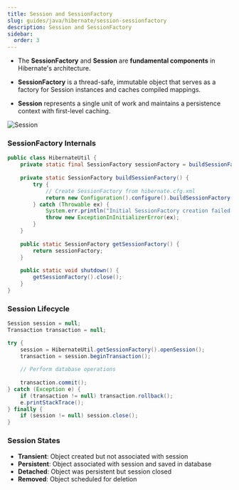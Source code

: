 ```yaml
---
title: Session and SessionFactory
slug: guides/java/hibernate/session-sessionfactory
description: Session and SessionFactory
sidebar:
  order: 3
---
```


- The **SessionFactory** and **Session** are **fundamental components** in Hibernate's architecture. 

- **SessionFactory** is a thread-safe, immutable object that serves as a factory for Session instances and caches compiled mappings. 

- **Session** represents a single unit of work and maintains a persistence context with first-level caching.

![Session](/img/java/hibernate/session.svg)

### SessionFactory Internals
```java
public class HibernateUtil {
    private static final SessionFactory sessionFactory = buildSessionFactory();
    
    private static SessionFactory buildSessionFactory() {
        try {
            // Create SessionFactory from hibernate.cfg.xml
            return new Configuration().configure().buildSessionFactory();
        } catch (Throwable ex) {
            System.err.println("Initial SessionFactory creation failed." + ex);
            throw new ExceptionInInitializerError(ex);
        }
    }
    
    public static SessionFactory getSessionFactory() {
        return sessionFactory;
    }
    
    public static void shutdown() {
        getSessionFactory().close();
    }
}
```

### Session Lifecycle
```java
Session session = null;
Transaction transaction = null;

try {
    session = HibernateUtil.getSessionFactory().openSession();
    transaction = session.beginTransaction();
    
    // Perform database operations
    
    transaction.commit();
} catch (Exception e) {
    if (transaction != null) transaction.rollback();
    e.printStackTrace();
} finally {
    if (session != null) session.close();
}
```

### Session States
- **Transient**: Object created but not associated with session
- **Persistent**: Object associated with session and saved in database
- **Detached**: Object was persistent but session closed
- **Removed**: Object scheduled for deletion
